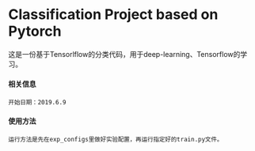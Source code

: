 # Classification Project based on Pytorch
这是一份基于Tensorlflow的分类代码，用于deep-learning、Tensorflow的学习。
#### 相关信息
    开始日期：2019.6.9

#### 使用方法
    运行方法是先在exp_configs里做好实验配置，再运行指定好的train.py文件。
